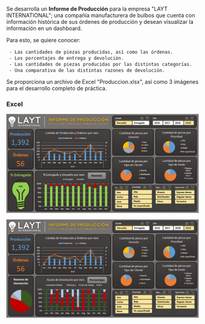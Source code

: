 Se desarrolla un **Informe de Producción** para la empresa "LAYT INTERNATIONAL"; una compañía manufacturera de bulbos que cuenta con información histórica de sus órdenes de producción y desean visualizar la información en un dashboard. 

Para esto, se quiere conocer:
	
     - Las cantidades de piezas producidas, así como las órdenas.
     - Los porcentajes de entrega y devolución.
     - Las cantidades de piezas producidas por las distintas categorías.
     - Una comparativa de las distintas razones de devolución.

Se proporciona un archivo de Excel "Produccion.xlsx", así como 3 imágenes para el desarrollo completo de práctica.


### Excel

![](https://github.com/Ana-Gabriela-Taipe/Power-BI/blob/main/Img/InformePro1.png)

![](https://github.com/Ana-Gabriela-Taipe/Power-BI/blob/main/Img/InformePro2.png)
